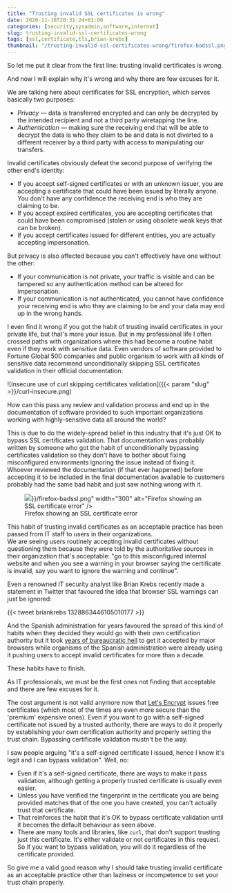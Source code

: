 ```yaml
---
title: "Trusting invalid SSL certificates is wrong"
date: 2020-11-18T20:31:24+01:00
categories: [security,sysadmin,software,internet]
slug: trusting-invalid-ssl-certificates-wrong
tags: [ssl,certificate,tls,brian-krebs]
thumbnail: "/trusting-invalid-ssl-certificates-wrong/firefox-badssl.png"
---
```

So let me put it clear from the first line: trusting invalid certificates is wrong.

And now I will explain why it's wrong and why there are few excuses for it.

We are talking here about certificates for SSL encryption, which serves basically two purposes:

* *Privacy* — data is transferred encrypted and can only be decrypted by the intended recipient and not a third party wiretapping the line.
* *Authentication* — making sure the receiving end that will be able to decrypt the data is who they claim to be and data is not diverted to a different receiver by a third party with access to manipulating our transfers.

Invalid certificates obviously defeat the second purpose of verifying the other end's identity:

* If you accept self-signed certificates or with an unknown issuer, you are accepting a certificate that could have been issued by literally anyone. You don't have any confidence the receiving end is who they are claiming to be.
* If you accept expired certificates, you are accepting certificates that could have been compromised (stolen or using obsolete weak keys that can be broken).
* If you accept certificates issued for different entities, you are actually accepting impersonation.

But privacy is also affected because you can't effectively have one without the other:

* If your communication is not private, your traffic is visible and can be tampered so any authentication method can be altered for impersonation.
* If your communication is not authenticated, you cannot have confidence your receiving end is who they are claiming to be and your data may end up in the wrong hands.

I even find it wrong if you got the habit of trusting invalid certificates in your private life, but that's more your issue. But in my professional life I often crossed paths with organizations where this had become a routine habit even if they work with sensitive data. Even vendors of software provided to Fortune Global 500 companies and public organism to work with all kinds of sensitive data recommend unconditionally skipping SSL certificates validation in their official documentation:

![Insecure use of curl skipping certificates validation]({{< param "slug" >}}/curl-insecure.png)

How can this pass any review and validation process and end up in the documentation of software provided to such important organizations working with highly-sensitive data all around the world?

This is due to do the widely-spread belief in this industry that it's just OK to bypass SSL certificates validation. That documentation was probably written by someone who got the habit of unconditionally bypassing certificates validation so they don't have to bother about fixing misconfigured environments ignoring the issue instead of fixing it.  
Whoever reviewed the documentation (if that ever happened) before accepting it to be included in the final documentation available to customers probably had the same bad habit and just saw nothing wrong with it.

<figure class="alignright"><img src="{{< param "slug" >}}/firefox-badssl.png" width="300" alt="Firefox showing an SSL certificate error" />
<figcaption>Firefox showing an SSL certificate error</figcaption>
</figure>

This habit of trusting invalid certificates as an acceptable practice has been passed from IT staff to users in their organizations.  
We are seeing users routinely accepting invalid certificates without questioning them because they were told by the authoritative sources in their organization that's acceptable: "go to this misconfigured internal website and when you see a warning in your browser saying the certificate is invalid, say you want to ignore the warning and continue".  

Even a renowned IT security analyst like Brian Krebs recently made a statement in Twitter that favoured the idea that browser SSL warnings can just be ignored:

{{< tweet briankrebs 1328863446105010177 >}}

And the Spanish administration for years favoured the spread of this kind of habits when they decided they would go with their own certification authority but it took [years of bureaucratic hell](https://bugzilla.mozilla.org/show_bug.cgi?id=435736) to get it accepted by major browsers while organisms of the Spanish administration were already using it pushing users to accept invalid certificates for more than a decade.

These habits have to finish.

As IT professionals, we must be the first ones not finding that acceptable and there are few excuses for it.

The cost argument is not valid anymore now that [Let's Encrypt](https://letsencrypt.org) issues free certificates (which most of the times are even more secure than the 'premium' expensive ones).
Even if you want to go with a self-signed certificate not issued by a trusted authority, there are ways to do it properly by establishing your own certification authority and properly setting the trust chain. Bypassing certificate validation mustn't be the way.

I saw people arguing "it's a self-signed certificate I issued, hence I know it's legit and I can bypass validation". Well, no:

* Even if it's a self-signed certificate, there are ways to make it pass validation, although getting a properly trusted certificate is usually even easier.
* Unless you have verified the fingerprint in the certificate you are being provided matches that of the one you have created, you can't actually trust that certificate.
* That reinforces the habit that it's OK to bypass certificate validation until it becomes the default behaviour as seen above.
* There are many tools and libraries, like `curl`, that don't support trusting just _this_ certificate. It's either validate or not certificates in this request. So if you want to bypass validation, you will do it regardless of the certificate provided.

So give me a valid good reason why I should take trusting invalid certificate as an acceptable practice other than laziness or incompetence to set your trust chain properly.
